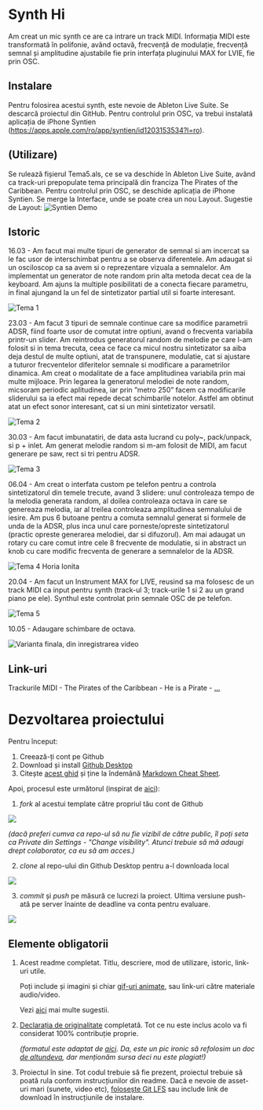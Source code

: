 # Synth Hi
Am creat un mic synth ce are ca intrare un track MIDI. Informația MIDI este transformată în polifonie, având octavă, frecvență de modulație, frecvență semnal și amplitudine ajustabile fie prin interfața pluginului MAX for LVIE, fie prin OSC.

## Instalare
Pentru folosirea acestui synth, este nevoie de Ableton Live Suite.
Se descarcă proiectul din GitHub.
Pentru controlul prin OSC, va trebui instalată aplicația de iPhone Syntien (https://apps.apple.com/ro/app/syntien/id1203153534?l=ro).

## (Utilizare)
Se rulează fișierul Tema5.als, ce se va deschide în Ableton Live Suite, având ca track-uri prepopulate tema principală din franciza The Pirates of the Caribbean.
Pentru controlul prin OSC, se deschide aplicația de iPhone Syntien. Se merge la Interface, unde se poate crea un nou Layout. Sugestie de Layout:
![Syntien Demo](https://github.com/HoriaIonita/PCON-proiect-final-Synth/assets/134622616/341811a4-db2b-4b5d-94cd-538bed6d6144)

## Istoric

16.03 - Am facut mai multe tipuri de generator de semnal si am incercat sa le fac usor de interschimbat pentru a se observa diferentele. Am adaugat si un osciloscop ca sa avem si o reprezentare vizuala a semnalelor. Am implementat un generator de note random prin alta metoda decat cea de la keyboard. Am ajuns la multiple posibilitati de a conecta fiecare parametru, in final ajungand la un fel de sintetizator partial util si foarte interesant.

![Tema 1](https://github.com/HoriaIonita/PCON-proiect-final-Synth/assets/134622616/3665ddfe-9f84-40ff-8d37-51fd417039be)

23.03 - Am facut 3 tipuri de semnale continue care sa modifice parametrii ADSR, fiind foarte usor de comutat intre optiuni, avand o frecventa variabila printr-un slider. Am reintrodus generatorul random de melodie pe care l-am folosit si in tema trecuta, ceea ce face ca micul nostru sintetizator sa aiba deja destul de multe optiuni, atat de transpunere, modulatie, cat si ajustare a tuturor frecventelor diferitelor semnale si modificare a parametrilor dinamica. Am creat o modalitate de a face amplitudinea variabila prin mai multe mijloace. Prin legarea la generatorul melodiei de note random, micsoram periodic aplitudinea, iar prin ”metro 250” facem ca modificarile sliderului sa ia efect mai repede decat schimbarile notelor. Astfel am obtinut atat un efect sonor interesant, cat si un mini sintetizator versatil.

![Tema 2](https://github.com/HoriaIonita/PCON-proiect-final-Synth/assets/134622616/1124e96e-9b14-4b1c-83c5-c673abab60fa)

30.03 - Am facut imbunatatiri, de data asta lucrand cu poly~, pack/unpack, si p + inlet. Am generat melodie random si m-am folosit de MIDI, am facut generare pe saw, rect si tri pentru ADSR.

![Tema 3](https://github.com/HoriaIonita/PCON-proiect-final-Synth/assets/134622616/11ab060f-fafc-4766-8988-0fcff87ae6d6)

06.04 - Am creat o interfata custom pe telefon pentru a controla sintetizatorul din temele trecute, avand 3 slidere: unul controleaza tempo de la melodia generata random, al doilea controleaza octava in care se genereaza melodia, iar al treilea controleaza amplitudinea semnalului de iesire. Am pus 6 butoane pentru a comuta semnalul generat si formele de unda de la ADSR, plus inca unul care porneste/opreste sintetizatorul (practic opreste generarea melodiei, dar si difuzorul). Am mai adaugat un rotary cu care comut intre cele 8 frecvente de modulatie, si in abstract un knob cu care modific frecventa de generare a semnalelor de la ADSR.

![Tema 4 Horia Ionita](https://github.com/HoriaIonita/PCON-proiect-final-Synth/assets/134622616/35e65369-8878-49fc-8997-ca552db2fe4c)
	
20.04 - Am facut un Instrument MAX for LIVE, reusind sa ma folosesc de un track MIDI ca input pentru synth (track-ul 3; track-urile 1 si 2 au un grand piano pe ele). Synthul este controlat prin semnale OSC de pe telefon.

![Tema 5](https://github.com/HoriaIonita/PCON-proiect-final-Synth/assets/134622616/00b66aac-b60e-463f-812a-a5128d177e88)

10.05 - Adaugare schimbare de octava.

![Varianta finala, din inregistrarea video](https://github.com/HoriaIonita/PCON-proiect-final-Synth/assets/134622616/17dda93a-782a-4f69-bc09-da5a339d0b06)



## Link-uri

Trackurile MIDI - The Pirates of the Caribbean - He is a Pirate - [...](https://bitmidi.com/pirates-of-the-caribbean-hes-a-pirate-1-mid)

# Dezvoltarea proiectului

Pentru început:

1. Creează-ți cont pe Github
2. Download și install [Github Desktop](https://desktop.github.com/)
3. Citește [acest ghid](https://charlesmartin.com.au/blog/2020/08/09/student-project-repository) și ține la îndemână [Markdown Cheat Sheet](https://www.markdownguide.org/cheat-sheet).

Apoi, procesul este următorul (inspirat de [aici](https://cs.anu.edu.au/courses/comp1720/deliverables/05-major-project/#submission-process)):

1. *fork* al acestui template către propriul tău cont de Github

![](assets/fork.gif)

_(dacă preferi cumva ca repo-ul să nu fie vizibil de către public, îl poți seta ca Private din Settings - "Change visibility". Atunci trebuie să mă adaugi drept colaborator, ca eu să am acces.)_

2. *clone* al repo-ului din Github Desktop pentru a-l downloada local

![](assets/clone.gif)

3. *commit* și *push* pe măsură ce lucrezi la proiect. Ultima versiune push-ată pe server înainte de deadline va conta pentru evaluare.

![](assets/commit.gif)

## Elemente obligatorii

1. Acest readme completat. Titlu, descriere, mod de utilizare, istoric, link-uri utile.

   Poți include și imagini și chiar [gif-uri animate](https://www.screentogif.com/), sau link-uri către materiale audio/video.
   
   Vezi [aici](https://charlesmartin.com.au/blog/2020/08/09/student-project-repository) mai multe sugestii.

2. [Declarația de originalitate](statement-of-originality.yml) completată. Tot ce nu este inclus acolo va fi considerat 100% contribuție proprie.

    *(formatul este adaptat de [aici](https://gitlab.cecs.anu.edu.au/comp1720/2018/comp1720-2018-major-project/-/blob/master/statement-of-originality.yml). Da, este un pic ironic să refolosim un doc [de altundeva](https://cs.anu.edu.au/courses/comp1720/resources/faq/#how-do-i-fill-out-my-statement-of-originality), dar menționăm sursa deci nu este plagiat!)*

3. Proiectul în sine. Tot codul trebuie să fie prezent, proiectul trebuie să poată rula conform instrucțiunilor din readme. Dacă e nevoie de asset-uri mari (sunete, video etc), [folosește Git LFS](https://git-lfs.github.com/) sau include link de download în instrucțiunile de instalare.

